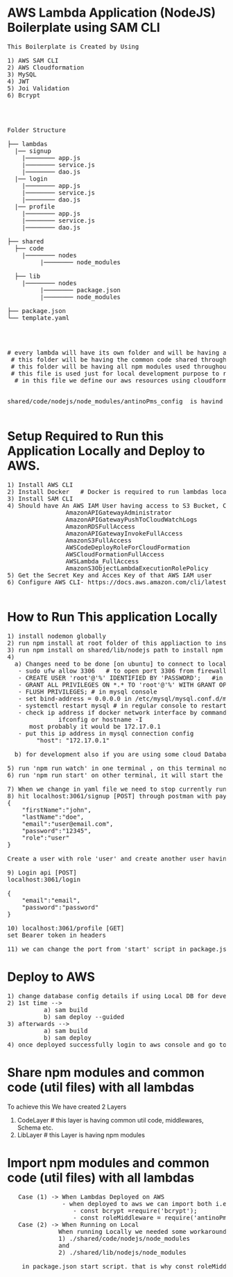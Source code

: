 # AWS Lambda Application (NodeJS) Boilerplate using SAM CLI

<pre>
This Boilerplate is Created by Using

1) AWS SAM CLI
2) AWS Cloudformation
3) MySQL
4) JWT
5) Joi Validation
6) Bcrypt




Folder Structure

├── lambdas 
  |── signup                       
    |──────── app.js
    |──────── service.js
    |──────── dao.js  
  |── login
    |──────── app.js
    |──────── service.js
    |──────── dao.js   
  |── profile
    |──────── app.js
    |──────── service.js
    |──────── dao.js                    

├── shared                    
  ├── code
    |──────── nodes
         |──────── node_modules       
                          
  ├── lib
    |──────── nodes
         |──────── package.json   
         |──────── node_modules      

├── package.json                     
└── template.yaml                   




# every lambda will have its own folder and will be having app.js , service.js and dao.js files inside it
 # this folder will be having the common code shared throught the application (all lambdas) like utils
 # this folder will be having all npm modules used throughout all the lambda functions
 # this file is used just for local development purpose to run the start and watch script with cross-env  and nodemon 
  # in this file we define our aws resources using cloudformation 


shared/code/nodejs/node_modules/antinoPms_config  is havind creds so it is included in .gitignore file

</pre>

# Setup Required to Run this Application Locally and Deploy to AWS. 
<pre>
1) Install AWS CLI
2) Install Docker   # Docker is required to run lambdas locally
3) Install SAM CLI
4) Should have An AWS IAM User having access to S3 Bucket, Cloudformation, Lambda, RDS (if using database from aws), API Gateway
                AmazonAPIGatewayAdministrator
                AmazonAPIGatewayPushToCloudWatchLogs
                AmazonRDSFullAccess
                AmazonAPIGatewayInvokeFullAccess
                AmazonS3FullAccess
                AWSCodeDeployRoleForCloudFormation
                AWSCloudFormationFullAccess
                AWSLambda_FullAccess
                AmazonS3ObjectLambdaExecutionRolePolicy
5) Get the Secret Key and Acces Key of that AWS IAM user
6) Configure AWS CLI- https://docs.aws.amazon.com/cli/latest/userguide/cli-configure-quickstart.html

</pre>

# How to Run This application Locally
<pre>
1) install nodemon globally
2) run npm install at root folder of this appliaction to install cross-env
3) run npm install on shared/lib/nodejs path to install npm dependencies
4) 
  a) Changes need to be done [on ubuntu] to connect to local MYSQL 
   - sudo ufw allow 3306   # to open port 3306 from firewall
   - CREATE USER 'root'@'%' IDENTIFIED BY 'PASSWORD';   #in mysql console
   - GRANT ALL PRIVILEGES ON *.* TO 'root'@'%' WITH GRANT OPTION; # in mysql console
   - FLUSH PRIVILEGES; # in mysql console
   - set bind-address = 0.0.0.0 in /etc/mysql/mysql.conf.d/mysqld.cnf file for mysql version 5.7 and above and in /etc/mysql/my.cnf file  for version 5.6 or below
   - systemctl restart mysql # in regular console to restart mysql server
   - check ip address if docker network interface by command -> 
              ifconfig or hostname -I
      most probably it would be 172.17.0.1
   - put this ip address in mysql connection config 
        "host": "172.17.0.1"

  b) for development also if you are using some cloud Database service  step (a) is not required simple put the details you got from cloud service provider in database config

5) run 'npm run watch' in one terminal , on this terminal nodemon will watch for changes in js,yaml and json files and build the application so we don't have to build the app everytime we make any change in code
6) run 'npm run start' on other terminal, it will start the application and all lambdas will be deployed locally with the help of docker container
    
7) When we change in yaml file we need to stop currently running sam cli (CTRL + C/X) and start again by running 'npm run start'
8) hit localhost:3061/signup [POST] through postman with payload
{
    "firstName":"john",
    "lastName":"doe",
    "email":"user@email.com",
    "password":"12345",
    "role":"user"
}

Create a user with role 'user' and create another user having role 'admin'

9) Login api [POST]
localhost:3061/login

{
    "email":"email",
    "password":"password"
}

10) localhost:3061/profile [GET]
set Bearer token in headers

11) we can change the port from 'start' script in package.json
</pre>

# Deploy to AWS 
<pre>
1) change database config details if using Local DB for development
2) 1st time --> 
          a) sam build 
          b) sam deploy --guided
3) afterwards -->
          a) sam build 
          b) sam deploy 
4) once deployed successfully login to aws console and go to lambda functions select lambda function go to configuration tab there you will se Api gateway under trigger copy API endpoint that is the api , you can test it with Postman or use it in front end applications like Angular , React etc.
</pre>

# Share npm modules and common code (util files) with all lambdas

To achieve this We have created 2 Layers
 1) CodeLayer   # this layer is having common util code, middlewares, Schema etc.
 2) LibLayer    # this Layer is having npm modules


 # Import npm modules and common code (util files) with all lambdas
<pre>
   Case (1) -> When Lambdas Deployed on AWS 
               - when deployed to aws we can import both i.e util file and npm modules like below 
                  - const bcrypt =require('bcrypt');  
                  - const roleMiddleware = require('antinoPms_middlewares')
   Case (2) -> When Running on Local 
              When running Locally we needed some workaround so we have set NODE_PATH Environment variable value to 
              1) ./shared/code/nodejs/node_modules 
              and 
              2) ./shared/lib/nodejs/node_modules
              
    in package.json start script. that is why const roleMiddleware = require('antinoPms_middlewares') works fine in local development also.


<pre>